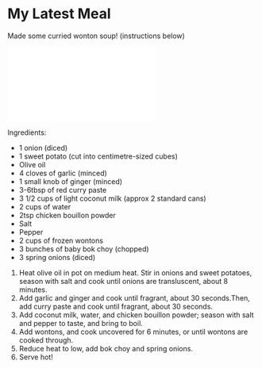 # My Latest Meal

Made some curried wonton soup! (instructions below)

![Wonton Soup](./media/soup.pdf "Wonton Soup")

Ingredients:
- 1 onion (diced)
- 1 sweet potato (cut into centimetre-sized cubes)
- Olive oil
- 4 cloves of garlic (minced)
- 1 small knob of ginger (minced)
- 3-6tbsp of red curry paste
- 3 1/2 cups of light coconut milk (approx 2 standard cans)
- 2 cups of water
- 2tsp chicken bouillon powder
- Salt
- Pepper
- 2 cups of frozen wontons
- 3 bunches of baby bok choy (chopped)
- 3 spring onions (diced)

1. Heat olive oil in pot on medium heat. Stir in onions and sweet potatoes, season with salt and cook until onions are transluscent, about 8 minutes.
2. Add garlic and ginger and cook until fragrant, about 30 seconds.Then, add curry paste and cook until fragrant, about 30 seconds.
3. Add coconut milk, water, and chicken bouillon powder; season with salt and pepper to taste, and bring to boil.
4. Add wontons, and cook uncovered for 6 minutes, or until wontons are cooked through.
5. Reduce heat to low, add bok choy and spring onions.
6. Serve hot!
